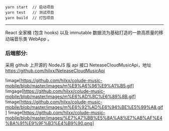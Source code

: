 ```
yarn start  // 启动项目
yarn test   // 测试项目
yarn build  // 打包项目
```
---
React 全家桶 (包含 hooks) 以及 immutable 数据流为基础打造的一款高质量的移动端音乐类 WebApp 。

### 后端部分:
采用 github 上开源的 NodeJS 版 api 接口 NeteaseCloudMusicApi，地址 https://github.com/hilxx/NeteaseCloudMusicApi


!image[https://github.com/hilxx/colude-music-mobile/blob/master/images/m%E9%A6%96%E9%A1%B5.gif]
!imgage[https://github.com/hilxx/colude-music-mobile/blob/master/images/m%E6%AD%8C%E6%89%8B.gif]
!image[https://github.com/hilxx/colude-music-mobile/blob/master/images/m%E6%92%AD%E6%94%BE%E5%99%A8.gif]
!image[https://github.com/hilxx/colude-music-mobile/blob/master/images/%E7%A7%BB%E5%8A%A8%E7%AB%AF%E4%BA%91%E9%9F%B3%E4%B9%90.png]
